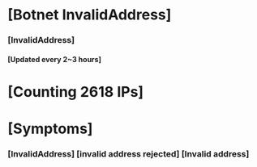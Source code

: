 # [Botnet InvalidAddress]
### [InvalidAddress]
#### [Updated every 2~3 hours]

# [Counting 2618 IPs]

# [Symptoms] 

###   [InvalidAddress] [invalid address rejected] [Invalid address]
